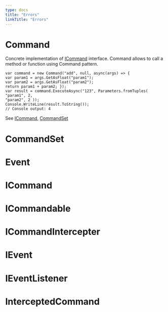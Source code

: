 ```yaml
---
type: docs
title: "Errors"
linkTitle: "Errors"
---
```


# Command

Concrete implementation of [ICommand](#icommand) interface. Command allows to call a method or function using Command pattern.

```.net
var command = new Command("add", null, async(args) => {
var param1 = args.GetAsFloat("param1");
var param2 = args.GetAsFloat("param2");
return param1 + param2; });
var result = command.ExecuteAsync("123", Parameters.fromTuples(
"param1", 2,
"param2", 2 ));
Console.WriteLine(result.ToString()); 
// Console output: 4
```

See [ICommand](#icommand), [CommandSet](#commandset)


# CommandSet


# Event


# ICommand


# ICommandable


# ICommandIntercepter


# IEvent


# IEventListener


# InterceptedCommand
